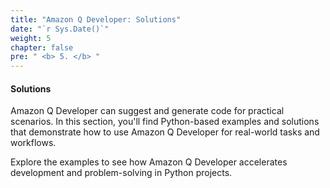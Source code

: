 ```yaml
---
title: "Amazon Q Developer: Solutions"
date: "`r Sys.Date()`"
weight: 5
chapter: false
pre: " <b> 5. </b> "
---
```


#### Solutions

Amazon Q Developer can suggest and generate code for practical scenarios. In this section, you'll find Python-based examples and solutions that demonstrate how to use Amazon Q Developer for real-world tasks and workflows.

Explore the examples to see how Amazon Q Developer accelerates development and problem-solving in Python projects.
